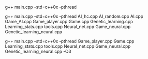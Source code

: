 g++ main.cpp -std=c++0x -pthread


g++ main.cpp -std=c++0x -pthread AI_hc.cpp AI_random.cpp AI.cpp Game_AI.cpp Game_player.cpp Game.cpp Genetic_learning.cpp Learning_stats.cpp tools.cpp Neural_net.cpp Game_neural.cpp Genetic_learning_neural.cpp

g++ main.cpp -std=c++0x -pthread Game_player.cpp Game.cpp  Learning_stats.cpp tools.cpp Neural_net.cpp Game_neural.cpp Genetic_learning_neural.cpp -O3
